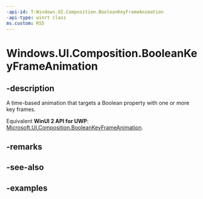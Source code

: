 ```yaml
---
-api-id: T:Windows.UI.Composition.BooleanKeyFrameAnimation
-api-type: winrt class
ms.custom: RS5
---
```


<!-- Class syntax.
public class BooleanKeyFrameAnimation : KeyFrameAnimation, KeyFrameAnimation
-->

# Windows.UI.Composition.BooleanKeyFrameAnimation

## -description

A time-based animation that targets a Boolean property with one or more key frames.

Equivalent **WinUI 2 API for UWP**: [Microsoft.UI.Composition.BooleanKeyFrameAnimation](/windows/winui/api/microsoft.ui.composition.booleankeyframeanimation).

## -remarks

## -see-also

## -examples

